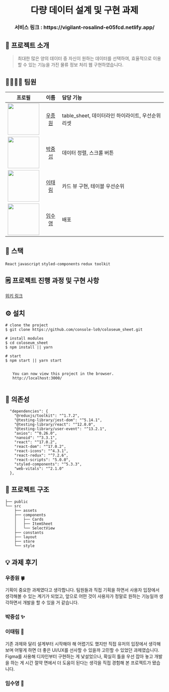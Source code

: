 <h1 align="center"> 다량 데이터 설계 및 구현 과제 </h1>

<h3 align="center"> 서비스 링크 : https://vigilant-rosalind-e05fcd.netlify.app/</h3>

## 👏 프로젝트 소개

> 최대한 많은 양의 데이터 중 자신이 원하는 데이터를 선택하여, 효율적으로 이용할 수 있는 기능을 가진 물류 정보 처리 웹 구현하였습니다.

## 🙋‍♀️🙋‍♂️ 팀원

|                                           프로필                                           |                    이름                     | 담당 기능                                         |
| :----------------------------------------------------------------------------------------: | :-----------------------------------------: | :------------------------------------------------ |
| <img src="https://avatars.githubusercontent.com/Ubermensch0608" width="100" height="100"/> | [우종원](https://github.com/Ubermensch0608) | table_sheet, 데이터라인 하이라이트, 우선순위 리셋 |
|  <img src="https://avatars.githubusercontent.com/crucial-sub" width="100" height="100"/>   |  [박중섭](https://github.com/crucial-sub)   | 데이터 정렬, 스크롤 버튼                          |
|    <img src="https://avatars.githubusercontent.com/ttaerrim" width="100" height="100"/>    |    [이태림](https://github.com/ttaerrim)    | 카드 뷰 구현, 테이블 우선순위                     |
|   <img src="https://avatars.githubusercontent.com/penguin311" width="100" height="100"/>   |   [임수영](https://github.com/penguin311)   | 배포                                              |

## 🚀 스택

`React` `javascript` `styled-components` `redux toolkit`

## 🗒 프로젝트 진행 과정 및 구현 사항

[위키 링크](https://github.com/console-lo9/coloseum_sheet/wiki/%ED%94%84%EB%A1%9C%EC%A0%9D%ED%8A%B8-%EC%A7%84%ED%96%89-%EA%B3%BC%EC%A0%95)

## ⚙ 설치

```
# clone the project
$ git clone https://github.com/console-lo9/coloseum_sheet.git

# install modules
$ cd coloseum_sheet
$ npm install || yarn

# start
$ npm start || yarn start

⠀
⠀  You can now view this project in the browser.
⠀  http://localhost:3000/
⠀
```

## 🔗 의존성

```
  "dependencies": {
    "@reduxjs/toolkit": "^1.7.2",
    "@testing-library/jest-dom": "^5.14.1",
    "@testing-library/react": "^12.0.0",
    "@testing-library/user-event": "^13.2.1",
    "axios": "^0.26.0",
    "nanoid": "^3.3.1",
    "react": "^17.0.2",
    "react-dom": "^17.0.2",
    "react-icons": "^4.3.1",
    "react-redux": "^7.2.6",
    "react-scripts": "5.0.0",
    "styled-components": "^5.3.3",
    "web-vitals": "^2.1.0"
  },
```

## 📂 프로젝트 구조

    ├── public
    └── src
        ├── assets
        ├── components
        │   ├── Cards
        │   ├── ItemSheet
        │   └── SelectView
        ├── constants
        ├── layout
        ├── store
        └── style

## 💡 과제 후기

### **우종원** 🍀

기획이 중요한 과제였다고 생각합니다. 팀원들과 직접 기획을 하면서 사용자 입장에서 생각해볼 수 있는 계기가 되었고, 앞으로 어떤 것이 사용자가 정말로 원하는 기능일까 생각하면서 개발을 할 수 있을 거 같습니다.

### **박중섭** ✨

### **이태림** 🐯

기존 과제와 달리 설계부터 시작해야 해 어렵기도 했지만 직접 유저의 입장에서 생각해 보며 어떻게 하면 더 좋은 UI/UX를 선사할 수 있을까 고민할 수 있었던 과제였습니다. Figma를 사용해 디자인부터 구현하는 게 낯설었으나, 확실히 틀을 우선 잡아 놓고 개발을 하는 게 시간 절약 면에서 더 도움이 된다는 생각을 직접 경험해 본 프로젝트가 됐습니다.

### **임수영** 🐧
